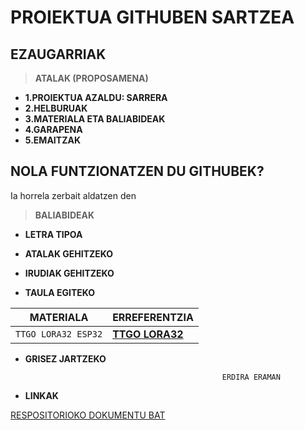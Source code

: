 # PROIEKTUA GITHUBEN SARTZEA

## EZAUGARRIAK

> **ATALAK (PROPOSAMENA)**

* **1.PROIEKTUA AZALDU: SARRERA**
* **2.HELBURUAK**
* **3.MATERIALA ETA BALIABIDEAK**
* **4.GARAPENA**
* **5.EMAITZAK**

## **NOLA FUNTZIONATZEN DU GITHUBEK?**
Ia horrela zerbait aldatzen den
> **BALIABIDEAK**

* **LETRA TIPOA**

* **ATALAK GEHITZEKO**

* **IRUDIAK GEHITZEKO**


* **TAULA EGITEKO**

| MATERIALA | ERREFERENTZIA |
| --- | --- |
| `TTGO LORA32 ESP32` | **[TTGO LORA32](https://tienda.bricogeek.com/lora/1122-ttgo-lora32-esp32-con-oled-900-mhz.html)**|

* **GRISEZ JARTZEKO**

                                                  ERDIRA ERAMAN

* **LINKAK**

[RESPOSITORIOKO DOKUMENTU BAT](https://github.com/leirerodriguez/GITHUB/blob/main/REPOSITORIOA%20SORTZEKO.txt)
